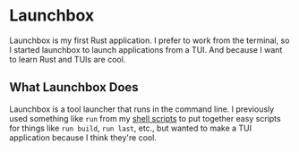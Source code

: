 #  Launchbox

Launchbox is my first Rust application. I prefer to work from the terminal, so I started launchbox to launch applications from a TUI. And because I want to learn Rust and TUIs are cool.

## What Launchbox Does

Launchbox is a tool launcher that runs in the command line. I previously used something like `run` from my [shell scripts](https://github.com/brittonwolfe/shell-scripts) to put together easy scripts for things like `run build`, `run last`, etc., but wanted to make a TUI application because I think they're cool.